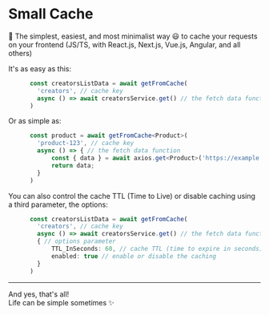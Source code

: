 # Small Cache

🎈 The simplest, easiest, and most minimalist way 😃 to cache your requests on your frontend (JS/TS, with React.js, Next.js, Vue.js, Angular, and all others)

It's as easy as this:
```ts
      const creatorsListData = await getFromCache(
        'creators', // cache key
        async () => await creatorsService.get() // the fetch data function
      )
```

Or as simple as:
```ts
      const product = await getFromCache<Product>(
        'product-123', // cache key
        async () => { // the fetch data function
            const { data } = await axios.get<Product>('https://example.com/products/123')
            return data;
        }
      )
```

You can also control the cache TTL (Time to Live) or disable caching using a third parameter, the options:
```ts
      const creatorsListData = await getFromCache(
        'creators', // cache key
        async () => await creatorsService.get() // the fetch data function,
        { // options parameter
            TTL_InSeconds: 60, // cache TTL (time to expire in seconds)
            enabled: true // enable or disable the caching
        }
      )
```

---

And yes, that's all! <br />
Life can be simple sometimes ✨
